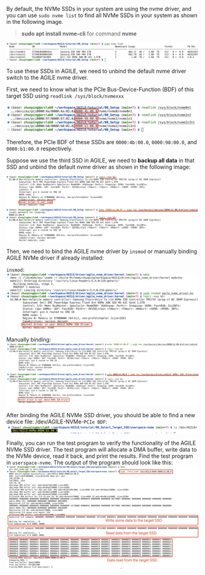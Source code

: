 
By default, the NVMe SSDs in your system are using the nvme driver, and you can use `sudo nvme list` to find all NVMe SSDs in your system as shown in the following image.
> **sudo apt install nvme-cli** for command **nvme**  

![](../images/list-ssds.png)

To use these SSDs in AGILE, we need to unbind the default nvme driver switch to the AGILE nvme driver. 

First, we need to know what is the PCIe Bus-Device-Function (BDF) of this target SSD using `readlink /sys/block/nvmexxx`

![](../images/ssd-pcie-bdf.png)

Therefore, the PCIe BDF of these SSDs are `0000:4b:00.0`, `0000:98:00.0`, and `0000:b1:00.0` respectively.

Suppose we use the third SSD in AGILE, we need to **backup all data** in that SSD and unbind the default nvme driver as shown in the following image:

![](../images/unbind-nvme-driver.png)

Then, we need to bind the AGILE nvme driver by `insmod` or manually binding AGILE NVMe driver if already installed:

`insmod`: 
![](../images/insmod-agile.png)

Manually binding:
![](../images/bind-agile.png)

After binding the AGILE NVMe SSD driver, you should be able to find a new device file: /dev/AGILE-NVMe-`PCIe BDF`:
![](../images/agile-dev.png)

Finally, you can run the test program to verify the functionality of the AGILE NVMe SSD driver. The test program will allocate a DMA buffer, write data to the NVMe device, read it back, and print the results. Find the test program in `userspace-nvme`. The output of the program should look like this:
![](../images/test-driver-cpu.png)

